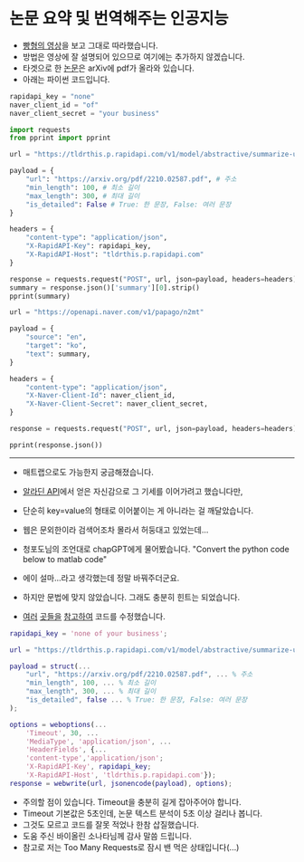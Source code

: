 # 논문 요약 및 번역해주는 인공지능

* [빵형의 영상](https://www.youtube.com/watch?v=1f_i0wUNKVY)을 보고 그대로 따라했습니다.
* 방법은 영상에 잘 설명되어 있으므로 여기에는 추가하지 않겠습니다.
* 타겟으로 한 [논문](https://arxiv.org/pdf/2210.02587.pdf)은 arXiv에 pdf가 올라와 있습니다.
* 아래는 파이썬 코드입니다.


```python
rapidapi_key = "none"
naver_client_id = "of"
naver_client_secret = "your business"

import requests
from pprint import pprint

url = "https://tldrthis.p.rapidapi.com/v1/model/abstractive/summarize-url/"

payload = {
    "url": "https://arxiv.org/pdf/2210.02587.pdf", # 주소
    "min_length": 100, # 최소 길이
    "max_length": 300, # 최대 길이
    "is_detailed": False # True: 한 문장, False: 여러 문장
}

headers = {
    "content-type": "application/json",
    "X-RapidAPI-Key": rapidapi_key,
    "X-RapidAPI-Host": "tldrthis.p.rapidapi.com"
}

response = requests.request("POST", url, json=payload, headers=headers)
summary = response.json()['summary'][0].strip()
pprint(summary)

url = "https://openapi.naver.com/v1/papago/n2mt"

payload = {
    "source": "en",
    "target": "ko",
    "text": summary,
}

headers = {
    "content-type": "application/json",
    "X-Naver-Client-Id": naver_client_id,
    "X-Naver-Client-Secret": naver_client_secret,
}

response = requests.request("POST", url, json=payload, headers=headers)

pprint(response.json())
```

---

* 매트랩으로도 가능한지 궁금해졌습니다.
* [알라딘 API](https://github.com/meticulousdev/MATLAB/tree/main/using_aladin_api)에서 얻은 자신감으로 그 기세를 이어가려고 했습니다만,
* 단순히 key=value의 형태로 이어붙이는 게 아니라는 걸 깨달았습니다.
* 웹은 문외한이라 검색어조차 몰라서 허둥대고 있었는데...
* 청포도님의 조언대로 chapGPT에게 물어봤습니다. "Convert the python code below to matlab code"
* 에이 설마...라고 생각했는데 정말 바꿔주더군요.


* 하지만 문법에 맞지 않았습니다. 그래도 충분히 힌트는 되었습니다.
* [여러](https://www.mathworks.com/help/matlab/ref/webwrite.html) [곳들을](https://www.mathworks.com/help/matlab/ref/weboptions.html) [참고하여](https://www.mathworks.com/matlabcentral/answers/486888-how-can-i-post-json-arguments-request-payload-using-matlab-s-webwrite) 코드를 수정했습니다.

```matlab
rapidapi_key = 'none of your business';

url = "https://tldrthis.p.rapidapi.com/v1/model/abstractive/summarize-url/";

payload = struct(...
    "url", "https://arxiv.org/pdf/2210.02587.pdf", ... % 주소
    "min_length", 100, ... % 최소 길이
    "max_length", 300, ... % 최대 길이
    "is_detailed", false ... % True: 한 문장, False: 여러 문장
);

options = weboptions(...
    'Timeout', 30, ...
    'MediaType', 'application/json', ...
    'HeaderFields', {...
    'content-type','application/json'; 
    'X-RapidAPI-Key', rapidapi_key;
    'X-RapidAPI-Host', 'tldrthis.p.rapidapi.com'});
response = webwrite(url, jsonencode(payload), options);
```

* 주의할 점이 있습니다. Timeout을 충분히 길게 잡아주어야 합니다.
* Timeout 기본값은 5초인데, 논문 텍스트 분석이 5초 이상 걸리나 봅니다.
* 그것도 모르고 코드를 잘못 적었나 한참 삽질했습니다.
* 도움 주신 바이올린 소나타님께 감사 말씀 드립니다.
* 참고로 저는 Too Many Requests로 잠시 밴 먹은 상태입니다(...)
